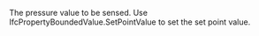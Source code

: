 The pressure value to be sensed. Use IfcPropertyBoundedValue.SetPointValue to set the set point value.
